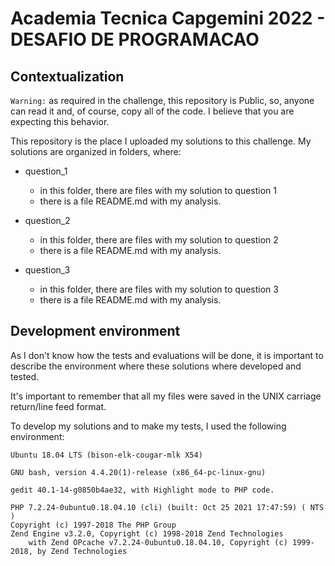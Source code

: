 # Academia Tecnica Capgemini 2022 - DESAFIO DE PROGRAMACAO

## Contextualization
 `Warning:` as required in the challenge, this repository is Public, so, anyone can read it and, of course, copy all of the code. I believe that you are expecting this behavior.
 
 This repository is the place I uploaded my solutions to this challenge.
 My solutions are organized in folders, where:

- question_1
  - in this folder, there are files with my solution to question 1
  - there is a file README.md with my analysis.

- question_2
  - in this folder, there are files with my solution to question 2
  - there is a file README.md with my analysis.

- question_3
  - in this folder, there are files with my solution to question 3
  - there is a file README.md with my analysis.

## Development environment

As I don't know how the tests and evaluations will be done, it is important to describe the environment where these solutions where developed and tested.

It's important to remember that all my files were saved in the UNIX carriage return/line feed format.

To develop my solutions and to make my tests, I used the following environment:
```
Ubuntu 18.04 LTS (bison-elk-cougar-mlk X54)
```
```
GNU bash, version 4.4.20(1)-release (x86_64-pc-linux-gnu)
```
```
gedit 40.1-14-g0850b4ae32, with Highlight mode to PHP code.
```
```
PHP 7.2.24-0ubuntu0.18.04.10 (cli) (built: Oct 25 2021 17:47:59) ( NTS )
Copyright (c) 1997-2018 The PHP Group
Zend Engine v3.2.0, Copyright (c) 1998-2018 Zend Technologies
    with Zend OPcache v7.2.24-0ubuntu0.18.04.10, Copyright (c) 1999-2018, by Zend Technologies
```
